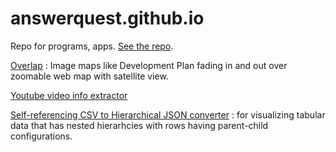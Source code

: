 # answerquest.github.io
Repo for programs, apps. [See the repo](https://github.com/answerquest/answerquest.github.io).

[Overlap](overlap.html) : Image maps like Development Plan fading in and out over zoomable web map with satellite view.

[Youtube video info extractor](youtube-info-extractor.html)

[Self-referencing CSV to Hierarchical JSON converter](selfrefCSV_2_hierarchJSON.html) : for visualizing tabular data that has nested hierarhcies with rows having parent-child configurations.
